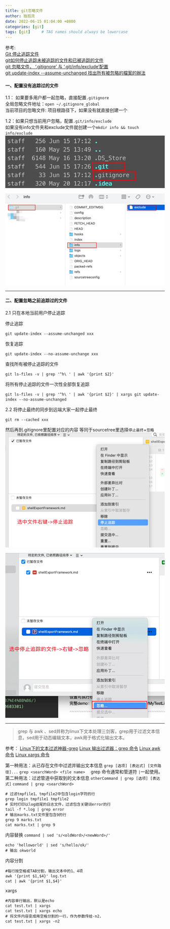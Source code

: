 ```yaml
---
title: git忽略文件
author: 独孤流
date: 2022-06-15 01:04:00 +0800
categories: [git]
tags: [git]     # TAG names should always be lowercase
---
```


参考:    
[Git 停止追踪文件](https://www.liuin.cn/2017/11/16/Git-%E5%81%9C%E6%AD%A2%E8%BF%BD%E8%B8%AA%E6%96%87%E4%BB%B6/)    
[git如何停止追踪未被追踪的文件和已被追踪的文件](https://blog.csdn.net/yingleiming/article/details/105691201)     
[git 忽略文件， ‘.gitignore’ 与 ‘.git/info/exclude’配置](https://blog.csdn.net/u014259503/article/details/82775651)    
[git update-index --assume-unchanged 找出所有被忽略的檔案的辦法](https://www.796t.com/content/1547098683.html)       

#### 一、配置没有追踪过的文件
1.1： 如果要多用户都一起忽略，直接配置`.gitignore`   
全局忽略文件地址：`open ~/.gitignore_global`    
当前项目的忽略文件: 项目根路径下，如果没有就直接创建一个

1.2：如果只想当前用户忽略，配置`.git/info/exclude`    
如果没有info文件夹和exclude文件就创建一个`mkdir info && touch info/exclude`    
![.gitignore+.git](/assets/img/git/git-06-01.webp)

![.git/info/exclude](/assets/img/git/git-06-02.webp)

----

#### 二、配置忽略之前追踪过的文件
2.1 只在本地当前用户停止追踪

停止追踪
```
git update-index --assume-unchanged xxx
```

恢复追踪
```
git update-index --no-assume-unchange xxx
```

查找所有被停止追踪的文件
```
git ls-files -v | grep '^h\ ' | awk '{print $2}'
```
将所有停止追踪的文件一次性全部恢复追踪
```
git ls-files -v | grep '^h\ ' | awk '{print $2}' | xargs git update-index --no-assume-unchanged
```

2.2 将停止最终的同步到远端大家一起停止最终
```
git rm --cached xxx
```

然后再到.gitignore里配置对应的内容
等同于sourcetree里选择`停止最终`+`忽略`
![停止追踪](/assets/img/git/git-06-03.webp)

![忽略](/assets/img/git/git-06-04.webp)

-----
> grep 与 awk 、sed并称为linux下文本处理三剑客，grep用于过滤文本信息，sed用于动态编辑文本，awk用于格式化输出文本。

参考：
[Linux下的文本过滤神器-grep](https://juejin.cn/post/6844904126183112717)
[Linux 输出过滤器：grep 命令](https://learnku.com/server/wikis/36593)
[Linux awk 命令](https://www.runoob.com/linux/linux-comm-awk.html)
[Linux xargs 命令](https://www.runoob.com/linux/linux-comm-xargs.html)

第一种用法：从已存在文件中过滤并输出文本信息
`grep [选项] [表达式] [文件路径]...`
`grep <searchWord> <file name>  `
grep 命令通常和管道符 `|`一起使用。
第二种用法：过滤管道中获取到的文本信息
`otherCommand | grep [选项] [表达式]`
`command | grep <searchWord>  `

```
# 过滤tmpfile1、tmpfile2中包含login字符的行
grep login tmpfile1 tmpfile2
# 实时打印以log结尾的日志文件，过滤包含关键词error的行
tail -f *.log | grep error
# 输出marks.txt文件里包含9的行
grep 9 marks.txt 
cat marks.txt | grep 9 
```
内容替换
`command | sed 's/<oldWord>/<newWord>/'  `
```
echo 'helloworld' | sed 's/hello/ok/'
# 输出 okworld
```
内容分割
```
#每行按空格或TAB分割，输出文本中的1、4项
awk '{print $1,$4}' log.txt
cat | awk '{print $1,$4}' 
```
xargs
```
#内容单行输出，默认是echo
cat test.txt | xargs
cat test.txt | xargs echo
# 将文件内容变成用空格分割的一行，作为参数传给-n2，
cat test.txt | xargs -n2
```
